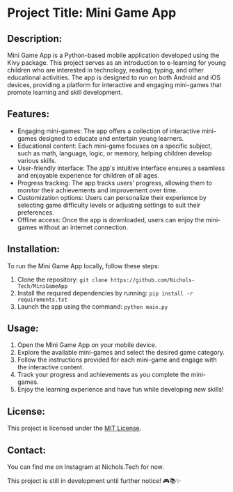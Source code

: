 # Project Title: Mini Game App

## Description:
Mini Game App is a Python-based mobile application developed using the Kivy package. This project serves as an introduction to e-learning for young children who are interested in technology, reading, typing, and other educational activities. The app is designed to run on both Android and iOS devices, providing a platform for interactive and engaging mini-games that promote learning and skill development.

## Features:
- Engaging mini-games: The app offers a collection of interactive mini-games designed to educate and entertain young learners.
- Educational content: Each mini-game focuses on a specific subject, such as math, language, logic, or memory, helping children develop various skills.
- User-friendly interface: The app's intuitive interface ensures a seamless and enjoyable experience for children of all ages.
- Progress tracking: The app tracks users' progress, allowing them to monitor their achievements and improvement over time.
- Customization options: Users can personalize their experience by selecting game difficulty levels or adjusting settings to suit their preferences.
- Offline access: Once the app is downloaded, users can enjoy the mini-games without an internet connection.

## Installation:
To run the Mini Game App locally, follow these steps:
1. Clone the repository: `git clone https://github.com/Nichols-Tech/MiniGameApp`
2. Install the required dependencies by running: `pip install -r requirements.txt`
3. Launch the app using the command: `python main.py`

## Usage:
1. Open the Mini Game App on your mobile device.
2. Explore the available mini-games and select the desired game category.
3. Follow the instructions provided for each mini-game and engage with the interactive content.
4. Track your progress and achievements as you complete the mini-games.
5. Enjoy the learning experience and have fun while developing new skills!


## License:
This project is licensed under the [MIT License](LICENSE).


## Contact:
You can find me on Instagram at Nichols.Tech for now.

This project is still in development until further notice! 🎮📚✨
